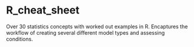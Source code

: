 # R_cheat_sheet
Over 30 statistics concepts with worked out examples in R. Encaptures the workflow of creating several different model types and assessing conditions.
